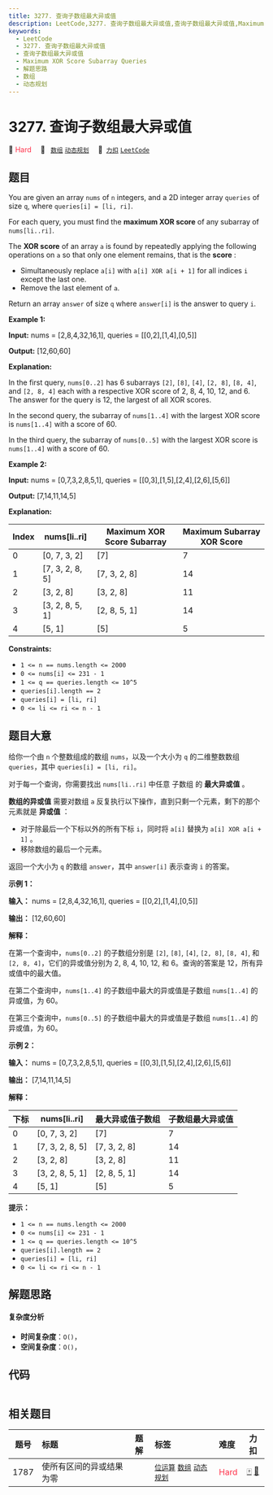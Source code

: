 ```yaml
---
title: 3277. 查询子数组最大异或值
description: LeetCode,3277. 查询子数组最大异或值,查询子数组最大异或值,Maximum XOR Score Subarray Queries,解题思路,数组,动态规划
keywords:
  - LeetCode
  - 3277. 查询子数组最大异或值
  - 查询子数组最大异或值
  - Maximum XOR Score Subarray Queries
  - 解题思路
  - 数组
  - 动态规划
---
```


# 3277. 查询子数组最大异或值

🔴 <font color=#ff334b>Hard</font>&emsp; 🔖&ensp; [`数组`](/tag/array.md) [`动态规划`](/tag/dynamic-programming.md)&emsp; 🔗&ensp;[`力扣`](https://leetcode.cn/problems/maximum-xor-score-subarray-queries) [`LeetCode`](https://leetcode.com/problems/maximum-xor-score-subarray-queries)

## 题目

You are given an array `nums` of `n` integers, and a 2D integer array
`queries` of size `q`, where `queries[i] = [li, ri]`.

For each query, you must find the **maximum XOR score** of any subarray of
`nums[li..ri]`.

The **XOR score** of an array `a` is found by repeatedly applying the
following operations on `a` so that only one element remains, that is the
**score** :

  * Simultaneously replace `a[i]` with `a[i] XOR a[i + 1]` for all indices `i` except the last one.
  * Remove the last element of `a`.

Return an array `answer` of size `q` where `answer[i]` is the answer to query
`i`.



**Example 1:**

**Input:** nums = [2,8,4,32,16,1], queries = [[0,2],[1,4],[0,5]]

**Output:** [12,60,60]

**Explanation:**

In the first query, `nums[0..2]` has 6 subarrays `[2]`, `[8]`, `[4]`, `[2,
8]`, `[8, 4]`, and `[2, 8, 4]` each with a respective XOR score of 2, 8, 4,
10, 12, and 6. The answer for the query is 12, the largest of all XOR scores.

In the second query, the subarray of `nums[1..4]` with the largest XOR score
is `nums[1..4]` with a score of 60.

In the third query, the subarray of `nums[0..5]` with the largest XOR score is
`nums[1..4]` with a score of 60.

**Example 2:**

**Input:** nums = [0,7,3,2,8,5,1], queries = [[0,3],[1,5],[2,4],[2,6],[5,6]]

**Output:** [7,14,11,14,5]

**Explanation:**

Index | nums[li..ri] | Maximum XOR Score Subarray | Maximum Subarray XOR Score  
---|---|---|---  
0 | [0, 7, 3, 2] | [7] | 7  
1 | [7, 3, 2, 8, 5] | [7, 3, 2, 8] | 14  
2 | [3, 2, 8] | [3, 2, 8] | 11  
3 | [3, 2, 8, 5, 1] | [2, 8, 5, 1] | 14  
4 | [5, 1] | [5] | 5  
  


**Constraints:**

  * `1 <= n == nums.length <= 2000`
  * `0 <= nums[i] <= 231 - 1`
  * `1 <= q == queries.length <= 10^5`
  * `queries[i].length == 2 `
  * `queries[i] = [li, ri]`
  * `0 <= li <= ri <= n - 1`


## 题目大意

给你一个由 `n` 个整数组成的数组 `nums`，以及一个大小为 `q` 的二维整数数组 `queries`，其中 `queries[i] = [li,
ri]`。

对于每一个查询，你需要找出 `nums[li..ri]` 中任意 子数组 的 **最大异或值** 。

**数组的异或值** 需要对数组 `a` 反复执行以下操作，直到只剩一个元素，剩下的那个元素就是 **异或值** ：

  * 对于除最后一个下标以外的所有下标 `i`，同时将 `a[i]` 替换为 `a[i] XOR a[i + 1]` 。
  * 移除数组的最后一个元素。

返回一个大小为 `q` 的数组 `answer`，其中 `answer[i]` 表示查询 `i` 的答案。



**示例 1：**

**输入：** nums = [2,8,4,32,16,1], queries = [[0,2],[1,4],[0,5]]

**输出：** [12,60,60]

**解释：**

在第一个查询中，`nums[0..2]` 的子数组分别是 `[2]`, `[8]`, `[4]`, `[2, 8]`, `[8, 4]`, 和 `[2,
8, 4]`，它们的异或值分别为 2, 8, 4, 10, 12, 和 6。查询的答案是 12，所有异或值中的最大值。

在第二个查询中，`nums[1..4]` 的子数组中最大的异或值是子数组 `nums[1..4]` 的异或值，为 60。

在第三个查询中，`nums[0..5]` 的子数组中最大的异或值是子数组 `nums[1..4]` 的异或值，为 60。

**示例 2：**

**输入：** nums = [0,7,3,2,8,5,1], queries = [[0,3],[1,5],[2,4],[2,6],[5,6]]

**输出：** [7,14,11,14,5]

**解释：**

下标 | nums[li..ri] | 最大异或值子数组 | 子数组最大异或值  
---|---|---|---  
0 | [0, 7, 3, 2] | [7] | 7  
1 | [7, 3, 2, 8, 5] | [7, 3, 2, 8] | 14  
2 | [3, 2, 8] | [3, 2, 8] | 11  
3 | [3, 2, 8, 5, 1] | [2, 8, 5, 1] | 14  
4 | [5, 1] | [5] | 5  
  


**提示：**

  * `1 <= n == nums.length <= 2000`
  * `0 <= nums[i] <= 231 - 1`
  * `1 <= q == queries.length <= 10^5`
  * `queries[i].length == 2`
  * `queries[i] = [li, ri]`
  * `0 <= li <= ri <= n - 1`


## 解题思路

#### 复杂度分析

- **时间复杂度**：`O()`，
- **空间复杂度**：`O()`，

## 代码

```javascript

```

## 相关题目

<!-- prettier-ignore -->
| 题号 | 标题 | 题解 | 标签 | 难度 | 力扣 |
| :------: | :------ | :------: | :------ | :------ | :------: |
| 1787 | 使所有区间的异或结果为零 |  |  [`位运算`](/tag/bit-manipulation.md) [`数组`](/tag/array.md) [`动态规划`](/tag/dynamic-programming.md) | <font color=#ff334b>Hard</font> | [🀄️](https://leetcode.cn/problems/make-the-xor-of-all-segments-equal-to-zero) [🔗](https://leetcode.com/problems/make-the-xor-of-all-segments-equal-to-zero) |